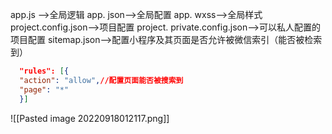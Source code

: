 


app.js -->全局逻辑
app. json-->全局配置
app. wxss-->全局样式
project.config.json-->项目配置
project. private.config.json-->可以私人配置的项目配置
sitemap.json-->配置小程序及其页面是否允许被微信索引（能否被检索到）

```json
  "rules": [{
  "action": "allow",//配置页面能否被搜索到
  "page": "*"
  }]
```
![[Pasted image 20220918012117.png]]